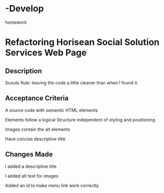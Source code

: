# -Develop
homework

# Refactoring Horisean Social Solution Services Web Page

## Description

Scouts Rule: leaving the code a little cleaner than when I found it.


## Acceptance Criteria

A source code with semantic HTML elements

Elements follow a logical Structure independent of styling and positioning

Images contain the alt elements

Have concise descriptive title

## Changes Made

I added a descriptive title

I added alt text for images

Added an id to make menu link work correctly

